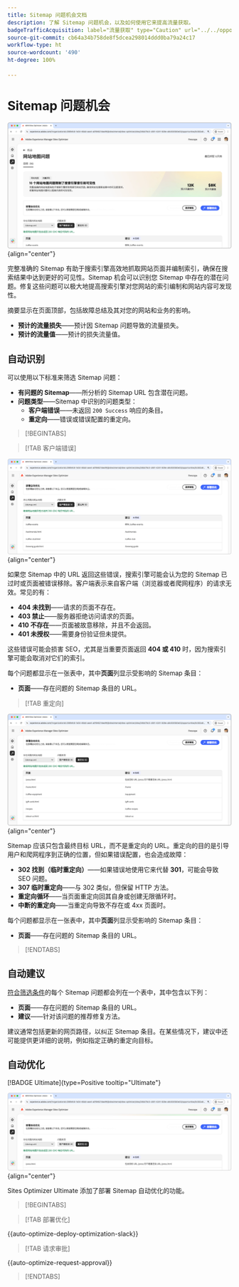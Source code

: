```yaml
---
title: Sitemap 问题机会文档
description: 了解 Sitemap 问题机会，以及如何使用它来提高流量获取。
badgeTrafficAcquisition: label="流量获取" type="Caution" url="../../opportunity-types/traffic-acquisition.md" tooltip="流量获取"
source-git-commit: cb64a34b758de8f5dcea298014ddd0ba79a24c17
workflow-type: ht
source-wordcount: '490'
ht-degree: 100%

---
```



# Sitemap 问题机会

![Sitemap 问题机会](./assets/sitemap-issues/hero.png){align="center"}

完整准确的 Sitemap 有助于搜索引擎高效地抓取网站页面并编制索引，确保在搜索结果中达到更好的可见性。Sitemap 机会可以识别您 Sitemap 中存在的潜在问题。修复这些问题可以极大地提高搜索引擎对您网站的索引编制和网站内容可发现性。

摘要显示在页面顶部，包括故障总结及其对您的网站和业务的影响。

* **预计的流量损失**——预计因 Sitemap 问题导致的流量损失。
* **预计的流量值**——预计的损失流量值。

## 自动识别

可以使用以下标准来筛选 Sitemap 问题：

* **有问题的 Sitemap**——所分析的 Sitemap URL 包含潜在问题。
* **问题类型**——Sitemap 中识别的问题类型：
   * **客户端错误**——未返回 `200 Success` 响应的条目。
   * **重定向**——错误或错误配置的重定向。

>[!BEGINTABS]

>[!TAB 客户端错误]

![自动识别 Sitemap 客户端错误](./assets/sitemap-issues/auto-identify-client-errors.png){align="center"}

如果您 Sitemap 中的 URL 返回这些错误，搜索引擎可能会认为您的 Sitemap 已过时或页面被错误移除。客户端表示来自客户端（浏览器或者爬网程序）的请求无效。常见的有：

* **404 未找到**——请求的页面不存在。
* **403 禁止**——服务器拒绝访问请求的页面。
* **410 不存在**——页面被故意移除，并且不会返回。
* **401 未授权**——需要身份验证但未提供。

这些错误可能会损害 SEO，尤其是当重要页面返回 **404 或 410** 时，因为搜索引擎可能会取消对它们的索引。

每个问题都显示在一张表中，其中&#x200B;**页面**&#x200B;列显示受影响的 Sitemap 条目：

* **页面**——存在问题的 Sitemap 条目的 URL。

>[!TAB 重定向]

![自动识别 Sitemap 客户端错误](./assets/sitemap-issues/auto-identify-redirects.png){align="center"}

Sitemap 应该只包含最终目标 URL，而不是重定向的 URL。重定向的目的是引导用户和爬网程序到正确的位置，但如果错误配置，也会造成故障：

* **302 找到（临时重定向）**——如果错误地使用它来代替 **301**，可能会导致 SEO 问题。
* **307 临时重定向**——与 302 类似，但保留 HTTP 方法。
* **重定向循环**——当页面重定向回其自身或创建无限循环时。
* **中断的重定向**——当重定向导致不存在或 4xx 页面时。

每个问题都显示在一张表中，其中&#x200B;**页面**&#x200B;列显示受影响的 Sitemap 条目：

* **页面**——存在问题的 Sitemap 条目的 URL。

>[!ENDTABS]

## 自动建议

[符合筛选条件](#auto-identify)的每个 Sitemap 问题都会列在一个表中，其中包含以下列：

* **页面**——存在问题的 Sitemap 条目的 URL。
* **建议**——针对该问题的推荐修复方法。

建议通常包括更新的网页路径，以纠正 Sitemap 条目。在某些情况下，建议中还可能提供更详细的说明，例如指定正确的重定向目标。

## 自动优化

[!BADGE Ultimate]{type=Positive tooltip="Ultimate"}

![自动优化 Sitemap 问题](./assets/sitemap-issues/auto-optimize.png){align="center"}

Sites Optimizer Ultimate 添加了部署 Sitemap 自动优化的功能。

>[!BEGINTABS]

>[!TAB 部署优化]

{{auto-optimize-deploy-optimization-slack}}

>[!TAB 请求审批]

{{auto-optimize-request-approval}}

>[!ENDTABS]
